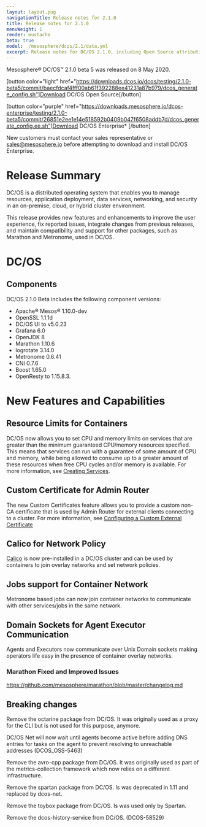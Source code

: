 ```yaml
---
layout: layout.pug
navigationTitle: Release notes for 2.1.0
title: Release notes for 2.1.0
menuWeight: 1
render: mustache
beta: true
model:  /mesosphere/dcos/2.1/data.yml
excerpt: Release notes for DC/OS 2.1.0, including Open Source attribution, and version policy.
---
```

Mesosphere&reg; DC/OS&trade; 2.1.0 beta 5 was released on 8 May 2020.

[button color="light" href="https://downloads.dcos.io/dcos/testing/2.1.0-beta5/commit/baecfdcaf4fff00ab61f392288ee41231a87b979/dcos_generate_config.sh"]Download DC/OS Open Source[/button]

[button color="purple" href="https://downloads.mesosphere.io/dcos-enterprise/testing/2.1.0-beta5/commit/26851e2ee1e14e518592b0409b047f6508addb7d/dcos_generate_config.ee.sh"]Download DC/OS Enterprise* [/button]

New customers must contact your sales representative or <a href="mailto:sales@mesosphere.io">sales@mesosphere.io</a> before attempting to download and install DC/OS Enterprise.

# Release Summary
DC/OS is a distributed operating system that enables you to manage resources, application deployment, data services, networking, and security in an on-premise, cloud, or hybrid cluster environment.

This release provides new features and enhancements to improve the user experience, fix reported issues, integrate changes from previous releases, and maintain compatibility and support for other packages, such as Marathon and Metronome, used in DC/OS.

# DC/OS 

## Components

DC/OS 2.1.0 Beta includes the following component versions:

- Apache&reg; Mesos&reg; 1.10.0-dev
- OpenSSL 1.1.1d	
- DC/OS UI to v5.0.23
- Grafana 6.0 
- OpenJDK 8
- Marathon 1.10.6
- logrotate 3.14.0
- Metronome 0.6.41 
- CNI 0.7.6 
- Boost 1.65.0 
- OpenResty to 1.15.8.3. 


# New Features and Capabilities 

## Resource Limits for Containers

DC/OS now allows you to set CPU and memory limits on services that are greater than the minimum guaranteed CPU/memory resources specified. This means that services can run with a guarantee of some amount of CPU and memory, while being allowed to consume up to a greater amount of these resources when free CPU cycles and/or memory is available. For more information, see [Creating Services](/mesosphere/dcos/2.1/deploying-services/creating-services/).

## Custom Certificate for Admin Router

The new Custom Certificates feature allows you to provide a custom non-CA certificate that is used by Admin Router for external clients connecting to a cluster. For more information, see [Configuring a Custom External Certificate](/mesosphere/dcos/2.1/security/ent/tls-ssl/ar-custom/)

## Calico for Network Policy
[Calico](/mesosphere/dcos/2.1/networking/SDN/calico) is now pre-installed in a DC/OS cluster and can be used by containers to join overlay networks and set network policies.

## Jobs support for Container Network
Metronome based jobs can now join container networks to communicate with other services/jobs in the same network.

## Domain Sockets for Agent Executor Communication
Agents and Executors now communicate over Unix Domain sockets making operators life easy in the presence of container overlay networks.

### Marathon Fixed and Improved Issues

https://github.com/mesosphere/marathon/blob/master/changelog.md

## Breaking changes
Remove the octarine package from DC/OS. It was originally used as a proxy for the CLI but is not used for this purpose, anymore.

DC/OS Net will now wait until agents become active before adding DNS entries for tasks on the agent to prevent resolving to unreachable addresses (DCOS_OSS-5463)

Remove the avro-cpp package from DC/OS. It was originally used as part of the metrics-collection framework which now relies on a different infrastructure.

Remove the spartan package from DC/OS. Is was deprecated in 1.11 and replaced by dcos-net.

Remove the toybox package from DC/OS. Is was used only by Spartan.

Remove the dcos-history-service from DC/OS. (DCOS-58529)

